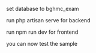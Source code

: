 set database to bghmc_exam

run php artisan serve for backend

run npm run dev for frontend

you can now test the sample
